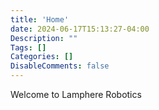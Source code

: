 ```yaml
---
title: 'Home'
date: 2024-06-17T15:13:27-04:00
Description: ""
Tags: []
Categories: []
DisableComments: false
---
```


Welcome to Lamphere Robotics
